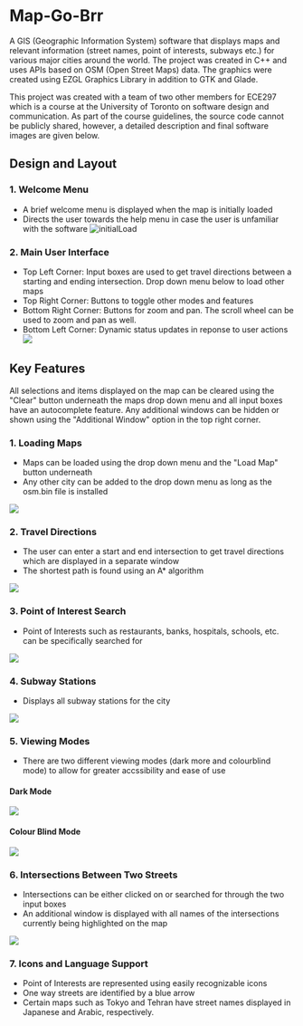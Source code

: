 # Map-Go-Brr

A GIS (Geographic Information System) software that displays maps and relevant information (street names, point of interests, subways etc.) for various major cities around the world. The project was created in C++ and uses APIs based on OSM (Open Street Maps) data. The graphics were created using EZGL Graphics Library in addition to GTK and Glade.

This project was created with a team of two other members for ECE297 which is a course at the University of Toronto on software design and communication. As part of the course guidelines, the source code cannot be publicly shared, however, a detailed description and final software images are given below.

## Design and Layout

### 1. Welcome Menu
- A brief welcome menu is displayed when the map is initially loaded
- Directs the user towards the help menu in case the user is unfamiliar with the software
![initialLoad](https://user-images.githubusercontent.com/69488258/120865339-d9b2c680-c55b-11eb-9513-e92ff1e13966.png)

### 2. Main User Interface

- Top Left Corner: Input boxes are used to get travel directions between a starting and ending intersection. Drop down menu below to load other maps
- Top Right Corner: Buttons to toggle other modes and features
- Bottom Right Corner: Buttons for zoom and pan. The scroll wheel can be used to zoom and pan as well.
- Bottom Left Corner: Dynamic status updates in reponse to user actions
![](https://github.com/lilkarti/297MAP/blob/main/Images/mainUI.jpg)

## Key Features
All selections and items displayed on the map can be cleared using the "Clear" button underneath the maps drop down menu and all input boxes have an autocomplete feature. Any additional windows can be hidden or shown using the "Additional Window" option in the top right corner.

### 1. Loading Maps 
- Maps can be loaded using the drop down menu and the "Load Map" button underneath
- Any other city can be added to the drop down menu as long as the osm.bin file is installed

![](https://github.com/lilkarti/297MAP/blob/main/Images/loadMap.gif)

### 2. Travel Directions
- The user can enter a start and end intersection to get travel directions which are displayed in a separate window
- The shortest path is found using an A* algorithm

![](https://github.com/lilkarti/297MAP/blob/main/Images/travelDirections.png)

### 3. Point of Interest Search
- Point of Interests such as restaurants, banks, hospitals, schools, etc. can be specifically searched for

![](https://github.com/lilkarti/297MAP/blob/main/Images/POISearch.png)

### 4. Subway Stations
- Displays all subway stations for the city

![](https://github.com/lilkarti/297MAP/blob/main/Images/subwayStations.png)

### 5. Viewing Modes
- There are two different viewing modes (dark more and colourblind mode) to allow for greater accssibility and ease of use

#### Dark Mode 
![](https://github.com/lilkarti/297MAP/blob/main/Images/darkMode.png)

#### Colour Blind Mode 
![](https://github.com/lilkarti/297MAP/blob/main/Images/colourblindMode.png)

### 6. Intersections Between Two Streets
- Intersections can be either clicked on or searched for through the two input boxes
- An additional window is displayed with all names of the intersections currently being highlighted on the map

![](https://github.com/lilkarti/297MAP/blob/main/Images/intersectionsBetweenTwoStreets.gif)

### 7. Icons and Language Support

- Point of Interests are represented using easily recognizable icons
- One way streets are identified by a blue arrow
- Certain maps such as Tokyo and Tehran have street names displayed in Japanese and Arabic, respectively.
